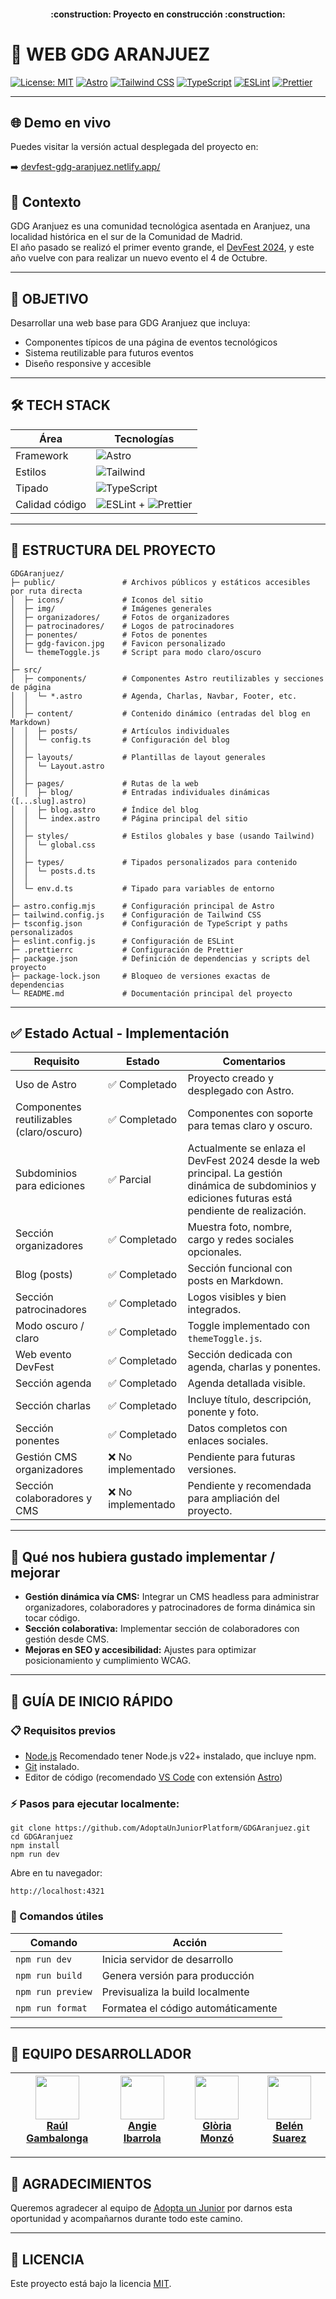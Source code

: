 <h4 align="center">
:construction: Proyecto en construcción :construction:
</h4>

# 🌟 WEB GDG ARANJUEZ

[![License: MIT](https://img.shields.io/badge/License-MIT-yellow.svg)](https://opensource.org/licenses/MIT)
[![Astro](https://img.shields.io/badge/Astro-5.8.1-FF5D01?logo=astro)](https://astro.build)
[![Tailwind CSS](https://img.shields.io/badge/Tailwind_CSS-4.1.8-06B6D4?logo=tailwindcss)](https://tailwindcss.com)
[![TypeScript](https://img.shields.io/badge/TypeScript-5.8.3-3178C6?logo=typescript)](https://www.typescriptlang.org/)
[![ESLint](https://img.shields.io/badge/ESLint-9.27.0-4B32C3?logo=eslint)](https://eslint.org/)
[![Prettier](https://img.shields.io/badge/Prettier-3.5.3-F7B93E?logo=prettier)](https://prettier.io/)

---

## 🌐 Demo en vivo

Puedes visitar la versión actual desplegada del proyecto en:

➡️ [devfest-gdg-aranjuez.netlify.app/](https://devfest-gdg-aranjuez.netlify.app/)

## 📖 Contexto

GDG Aranjuez es una comunidad tecnológica asentada en Aranjuez, una localidad histórica en el sur de la Comunidad de Madrid.  
El año pasado se realizó el primer evento grande, el [DevFest 2024](https://devfest-2024-aranjuez.vercel.app/), y este año vuelve con para realizar un nuevo evento el 4 de Octubre.

---

## 🎯 OBJETIVO

Desarrollar una web base para GDG Aranjuez que incluya:

- Componentes típicos de una página de eventos tecnológicos
- Sistema reutilizable para futuros eventos
- Diseño responsive y accesible

---

## 🛠 TECH STACK

| Área           | Tecnologías                                                                                                                                              |
| -------------- | -------------------------------------------------------------------------------------------------------------------------------------------------------- |
| Framework      | ![Astro](https://img.shields.io/badge/Astro-5.8.1-FF5D01?logo=astro)                                                                                     |
| Estilos        | ![Tailwind](https://img.shields.io/badge/Tailwind_CSS-4.1.8-06B6D4?logo=tailwindcss)                                                                     |
| Tipado         | ![TypeScript](https://img.shields.io/badge/TypeScript-5.8.3-3178C6?logo=typescript)                                                                      |
| Calidad código | ![ESLint](https://img.shields.io/badge/ESLint-9.27.0-4B32C3?logo=eslint) + ![Prettier](https://img.shields.io/badge/Prettier-3.5.3-F7B93E?logo=prettier) |

---

## 📂 ESTRUCTURA DEL PROYECTO

```
GDGAranjuez/
├─ public/               # Archivos públicos y estáticos accesibles por ruta directa
│  ├─ icons/             # Iconos del sitio
│  ├─ img/               # Imágenes generales
│  ├─ organizadores/     # Fotos de organizadores
│  ├─ patrocinadores/    # Logos de patrocinadores
│  ├─ ponentes/          # Fotos de ponentes
│  ├─ gdg-favicon.jpg    # Favicon personalizado
│  └─ themeToggle.js     # Script para modo claro/oscuro
│
├─ src/
│  ├─ components/        # Componentes Astro reutilizables y secciones de página
│  │  └─ *.astro         # Agenda, Charlas, Navbar, Footer, etc.
│  │
│  ├─ content/           # Contenido dinámico (entradas del blog en Markdown)
│  │  ├─ posts/          # Artículos individuales
│  │  └─ config.ts       # Configuración del blog
│  │
│  ├─ layouts/           # Plantillas de layout generales
│  │  └─ Layout.astro
│  │
│  ├─ pages/             # Rutas de la web
│  │  ├─ blog/           # Entradas individuales dinámicas ([...slug].astro)
│  │  ├─ blog.astro      # Índice del blog
│  │  └─ index.astro     # Página principal del sitio
│  │
│  ├─ styles/            # Estilos globales y base (usando Tailwind)
│  │  └─ global.css
│  │
│  ├─ types/             # Tipados personalizados para contenido
│  │  └─ posts.d.ts
│  │
│  └─ env.d.ts           # Tipado para variables de entorno
│
├─ astro.config.mjs      # Configuración principal de Astro
├─ tailwind.config.js    # Configuración de Tailwind CSS
├─ tsconfig.json         # Configuración de TypeScript y paths personalizados
├─ eslint.config.js      # Configuración de ESLint
├─ .prettierrc           # Configuración de Prettier
├─ package.json          # Definición de dependencias y scripts del proyecto
├─ package-lock.json     # Bloqueo de versiones exactas de dependencias
└─ README.md             # Documentación principal del proyecto
```

---

## ✅ Estado Actual - Implementación

| Requisito                                | Estado             | Comentarios                                                                                                                                         |
| ---------------------------------------- | ------------------ | --------------------------------------------------------------------------------------------------------------------------------------------------- |
| Uso de Astro                             | ✅ Completado      | Proyecto creado y desplegado con Astro.                                                                                                             |
| Componentes reutilizables (claro/oscuro) | ✅ Completado      | Componentes con soporte para temas claro y oscuro.                                                                                                  |
| Subdominios para ediciones               | ✅ Parcial         | Actualmente se enlaza el DevFest 2024 desde la web principal. La gestión dinámica de subdominios y ediciones futuras está pendiente de realización. |
| Sección organizadores                    | ✅ Completado      | Muestra foto, nombre, cargo y redes sociales opcionales.                                                                                            |
| Blog (posts)                             | ✅ Completado      | Sección funcional con posts en Markdown.                                                                                                            |
| Sección patrocinadores                   | ✅ Completado      | Logos visibles y bien integrados.                                                                                                                   |
| Modo oscuro / claro                      | ✅ Completado      | Toggle implementado con `themeToggle.js`.                                                                                                           |
| Web evento DevFest                       | ✅ Completado      | Sección dedicada con agenda, charlas y ponentes.                                                                                                    |
| Sección agenda                           | ✅ Completado      | Agenda detallada visible.                                                                                                                           |
| Sección charlas                          | ✅ Completado      | Incluye título, descripción, ponente y foto.                                                                                                        |
| Sección ponentes                         | ✅ Completado      | Datos completos con enlaces sociales.                                                                                                               |
| Gestión CMS organizadores                | ❌ No implementado | Pendiente para futuras versiones.                                                                                                                   |
| Sección colaboradores y CMS              | ❌ No implementado | Pendiente y recomendada para ampliación del proyecto.                                                                                               |

---

## 🚀 Qué nos hubiera gustado implementar / mejorar

- **Gestión dinámica vía CMS:** Integrar un CMS headless para administrar organizadores, colaboradores y patrocinadores de forma dinámica sin tocar código.
- **Sección colaborativa:** Implementar sección de colaboradores con gestión desde CMS.
- **Mejoras en SEO y accesibilidad:** Ajustes para optimizar posicionamiento y cumplimiento WCAG.

---

## 🚀 GUÍA DE INICIO RÁPIDO

### 📋 Requisitos previos

- [Node.js](https://nodejs.org/) Recomendado tener Node.js v22+ instalado, que incluye npm.
- [Git](https://git-scm.com/) instalado.
- Editor de código (recomendado [VS Code](https://code.visualstudio.com/) con extensión [Astro](https://marketplace.visualstudio.com/items?itemName=astro-build.astro-vscode))

### ⚡ Pasos para ejecutar localmente:

```
git clone https://github.com/AdoptaUnJuniorPlatform/GDGAranjuez.git
cd GDGAranjuez
npm install
npm run dev
```

Abre en tu navegador:

```
http://localhost:4321
```

### 🔧 Comandos útiles

| Comando           | Acción                             |
| ----------------- | ---------------------------------- |
| `npm run dev`     | Inicia servidor de desarrollo      |
| `npm run build`   | Genera versión para producción     |
| `npm run preview` | Previsualiza la build localmente   |
| `npm run format`  | Formatea el código automáticamente |

---

## 👥 EQUIPO DESARROLLADOR

| [<img src="https://github.com/RaulGamBalonga.png" width=70><br>Raúl Gambalonga](https://github.com/RaulGamBalonga) | [<img src="https://github.com/AngieMiv.png" width=70><br>Angie Ibarrola](https://github.com/AngieMiv) | [<img src="https://github.com/Aredhel269.png" width=70><br>Glòria Monzó](https://github.com/Aredhel269) | [<img src="https://github.com/belensuarez477.png" width=70><br>Belén Suarez](https://github.com/belensuarez477) |
| ------------------------------------------------------------------------------------------------------------------ | ----------------------------------------------------------------------------------------------------- | ------------------------------------------------------------------------------------------------------- | --------------------------------------------------------------------------------------------------------------- |

---

## 🤝 AGRADECIMIENTOS

Queremos agradecer al equipo de [Adopta un Junior](https://adoptaunjunior.es) por darnos esta oportunidad y acompañarnos durante todo este camino.

---

## 📝 LICENCIA

Este proyecto está bajo la licencia [MIT](LICENSE).
